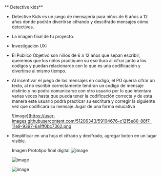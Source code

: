
** Detective kids**

- Detective Kids es un juego de mensajeria para niños de 6 años a 12 años
  donde podrán
  divertirse cifrando y descifrado mensajes cómo detectives.
- La imagen final de tu proyecto.
- Investigación UX:
- El Publico Objetivo son niños de 6 a 12 años que sepan escribir,
  queremos que los niños practiquen su escritura al cifrar junto a los
  codigos y puedan relacionarce con lo que es una codificación y divertirse
  al mismo tiempo.
- Al incentivar el juego de los mensajes en codigo, el PO querra cifrar un
  texto, al no escribir correctamente tendran un codigo de mensaje distinto y
  no podra comunicarse con otro usuario por lo que intentara varias veces
  hasta que pueda tener la codificación correcta y de está manera este
  usuario podrá practicar su escritura y corregir la siguiente vez que
  codificara su mensaje.Jugar de una forma educativa

   ![image](https://user-images.githubusercontent.com/51206343/59104676-c1215e80-88f7-11e9-9397-6a1ff0bc7362.png


 - Simplificar en una hoja el cifrado y decifrado, agregar boton en un
    lugar visible.

     Imagen Prototipo final digital
    ![image](https://user-images.githubusercontent.com/51206343/59105184-05f9c500-88f9-11e9-9397-69adec084115.png)

    ![image](https://user-images.githubusercontent.com/51206343/59105824-6dfcdb00-88fa-11e9-8320-ab23b6e13215.png)


     ![image](https://user-images.githubusercontent.com/51206343/59105287-448f7f80-88f9-11e9-8981-f44c7b89842c.png)
